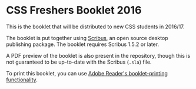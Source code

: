 # CSS Freshers Booklet 2016

This is the booklet that will be distributed to new CSS students in 2016/17.

The booklet is put together using [Scribus](https://www.scribus.net/), an open source desktop publishing package. The booklet requires Scribus 1.5.2 or later.

A PDF preview of the booklet is also present in the repository, though this is not guaranteed to be up-to-date with the Scribus (`.sla`) file.

To print this booklet, you can use [Adobe Reader's booklet-printing functionality](https://helpx.adobe.com/acrobat/kb/print-booklets-acrobat-reader.html).